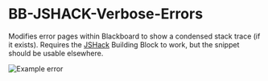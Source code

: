 # BB-JSHACK-Verbose-Errors
Modifies error pages within Blackboard to show a condensed stack trace (if it exists). Requires the [JSHack](https://jshack.net) Building Block to work, but the snippet should be usable elsewhere.

![Example error](https://raw.githubusercontent.com/C-Weinstein/BB-JSHACK-Verbose-Errors/master/error.png)
